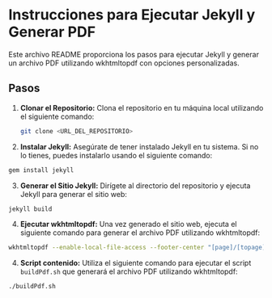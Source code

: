 # Instrucciones para Ejecutar Jekyll y Generar PDF

Este archivo README proporciona los pasos para ejecutar Jekyll y generar un archivo PDF utilizando wkhtmltopdf con opciones personalizadas.

## Pasos

1. **Clonar el Repositorio:**
   Clona el repositorio en tu máquina local utilizando el siguiente comando:

   ```bash
   git clone <URL_DEL_REPOSITORIO>
   ```

2. **Instalar Jekyll:**
Asegúrate de tener instalado Jekyll en tu sistema. Si no lo tienes, puedes instalarlo usando el siguiente comando:

```bash
gem install jekyll
```


3. **Generar el Sitio Jekyll:**
Dirígete al directorio del repositorio y ejecuta Jekyll para generar el sitio web:

```bash
jekyll build
```

4. **Ejecutar wkhtmltopdf:**
Una vez generado el sitio web, ejecuta el siguiente comando para generar el archivo PDF utilizando wkhtmltopdf:

```bash
wkhtmltopdf --enable-local-file-access --footer-center "[page]/[topage]" _site/index.html curr.pdf
```

4. **Script contenido:**
Utiliza el siguiente comando para ejecutar el script `buildPdf.sh` que generará el archivo PDF utilizando wkhtmltopdf:

```bash
./buildPdf.sh
```



